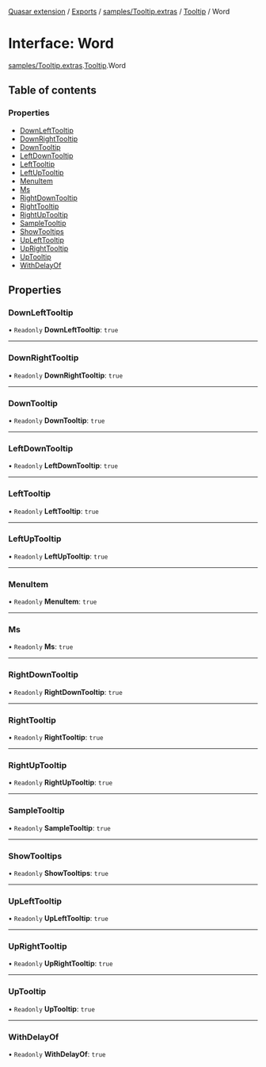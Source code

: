 [Quasar extension](../index.md) / [Exports](../modules.md) / [samples/Tooltip.extras](../modules/samples_Tooltip_extras.md) / [Tooltip](../modules/samples_Tooltip_extras.Tooltip.md) / Word

# Interface: Word

[samples/Tooltip.extras](../modules/samples_Tooltip_extras.md).[Tooltip](../modules/samples_Tooltip_extras.Tooltip.md).Word

## Table of contents

### Properties

- [DownLeftTooltip](samples_Tooltip_extras.Tooltip.Word.md#downlefttooltip)
- [DownRightTooltip](samples_Tooltip_extras.Tooltip.Word.md#downrighttooltip)
- [DownTooltip](samples_Tooltip_extras.Tooltip.Word.md#downtooltip)
- [LeftDownTooltip](samples_Tooltip_extras.Tooltip.Word.md#leftdowntooltip)
- [LeftTooltip](samples_Tooltip_extras.Tooltip.Word.md#lefttooltip)
- [LeftUpTooltip](samples_Tooltip_extras.Tooltip.Word.md#leftuptooltip)
- [MenuItem](samples_Tooltip_extras.Tooltip.Word.md#menuitem)
- [Ms](samples_Tooltip_extras.Tooltip.Word.md#ms)
- [RightDownTooltip](samples_Tooltip_extras.Tooltip.Word.md#rightdowntooltip)
- [RightTooltip](samples_Tooltip_extras.Tooltip.Word.md#righttooltip)
- [RightUpTooltip](samples_Tooltip_extras.Tooltip.Word.md#rightuptooltip)
- [SampleTooltip](samples_Tooltip_extras.Tooltip.Word.md#sampletooltip)
- [ShowTooltips](samples_Tooltip_extras.Tooltip.Word.md#showtooltips)
- [UpLeftTooltip](samples_Tooltip_extras.Tooltip.Word.md#uplefttooltip)
- [UpRightTooltip](samples_Tooltip_extras.Tooltip.Word.md#uprighttooltip)
- [UpTooltip](samples_Tooltip_extras.Tooltip.Word.md#uptooltip)
- [WithDelayOf](samples_Tooltip_extras.Tooltip.Word.md#withdelayof)

## Properties

### DownLeftTooltip

• `Readonly` **DownLeftTooltip**: ``true``

___

### DownRightTooltip

• `Readonly` **DownRightTooltip**: ``true``

___

### DownTooltip

• `Readonly` **DownTooltip**: ``true``

___

### LeftDownTooltip

• `Readonly` **LeftDownTooltip**: ``true``

___

### LeftTooltip

• `Readonly` **LeftTooltip**: ``true``

___

### LeftUpTooltip

• `Readonly` **LeftUpTooltip**: ``true``

___

### MenuItem

• `Readonly` **MenuItem**: ``true``

___

### Ms

• `Readonly` **Ms**: ``true``

___

### RightDownTooltip

• `Readonly` **RightDownTooltip**: ``true``

___

### RightTooltip

• `Readonly` **RightTooltip**: ``true``

___

### RightUpTooltip

• `Readonly` **RightUpTooltip**: ``true``

___

### SampleTooltip

• `Readonly` **SampleTooltip**: ``true``

___

### ShowTooltips

• `Readonly` **ShowTooltips**: ``true``

___

### UpLeftTooltip

• `Readonly` **UpLeftTooltip**: ``true``

___

### UpRightTooltip

• `Readonly` **UpRightTooltip**: ``true``

___

### UpTooltip

• `Readonly` **UpTooltip**: ``true``

___

### WithDelayOf

• `Readonly` **WithDelayOf**: ``true``
